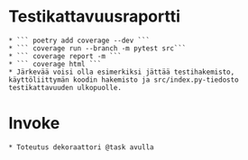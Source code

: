 # Testikattavuusraportti
    * ``` poetry add coverage --dev ```
    * ``` coverage run --branch -m pytest src```
    * ``` coverage report -m ```
    * ``` coverage html ```
    * Järkevää voisi olla esimerkiksi jättää testihakemisto, käyttöliittymän koodin hakemisto ja src/index.py-tiedosto testikattavuuden ulkopuolle.
# Invoke
    * Toteutus dekoraattori @task avulla